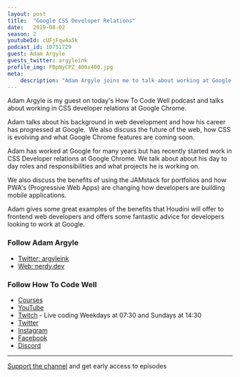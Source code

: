 ```yaml
---
layout: post
title:  "Google CSS Developer Relations"
date:   2019-08-02
season: 2
youtubeId: cUFjFqw4a5k
podcast_id: 10751729
guest: Adam Argyle
guests_twitter: argyleink
profile_img: FBpNyCPZ_400x400.jpg
meta:
    description: "Adam Argyle joins me to talk about working at Google and CSS Developer Relations in today's How To Code Well podcast"
---
```


Adam Argyle is my guest on today's How To Code Well podcast and talks about working in CSS developer relations at Google Chrome.

Adam talks about his background in web development and how his career has progressed at Google.  We also discuss the future of the web, how CSS is evolving and what Google Chrome features are coming soon.

Adam has worked at Google for many years but has recently started work in CSS Developer relations at Google Chrome. We talk about about his day to day roles and responsibilities and what projects he is working on.

We also discuss the benefits of using the JAMstack for portfolios and how PWA's (Progressive Web Apps) are changing how developers are building mobile applications. 

Adam gives some great examples of the benefits that Houdini will offer to frontend web developers and offers some fantastic advice for developers looking to work at Google.


### Follow Adam Argyle
- [Twitter: argyleink](https://twitter.com/argyleink)
- [Web: nerdy.dev](https://nerdy.dev)

### Follow How To Code Well
- [Courses](http://howtocodewell.net)
- [YouTube](http://youtube.com/howtocodewell)
- [Twitch](http://twitch.tv/howtocodewell) - Live coding Weekdays at 07:30 and Sundays at 14:30
- [Twitter](https://twitter.com/howtocodewell)
- [Instagram](http://instagram.com/howtocodewell/)
- [Facebook](http://facebook.com/howtocodewell/)
- [Discord](http://howtocodewell.net/discord)

-------------------------------

[Support the channel](https://www.patreon.com/howToCodeWell) and get early access to episodes
